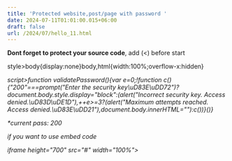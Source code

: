 ```yaml
---
title: 'Protected website,post/page with password '
date: 2024-07-11T01:01:00.015+06:00
draft: false
url: /2024/07/hello_11.html
---
```


**Dont forget to protect your source code**, add (<) before start

  

style>body{display:none}body,html{width:100%;overflow-x:hidden} 

  

_script>function validatePassword(){var e=0;!function c(){"200"===prompt("Enter the security key\\uD83E\\uDD72")?document.body.style.display="block":(alert("Incorrect security key. Access denied.\\uD83D\\uDE1D"),++e>=3?(alert("Maximum attempts reached. Access denied.\\uD83E\\uDD21"),document.body.innerHTML=""):c())}()}_

_\*current pass: 200_

  

_if you want to use embed code_

_iframe height="700" src="#" width="100%">_